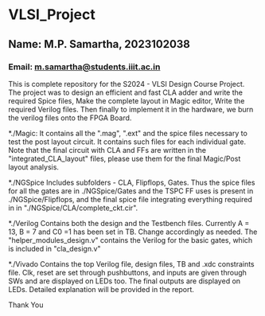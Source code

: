 # VLSI_Project
## Name: M.P. Samartha, 2023102038
### Email: m.samartha@students.iiit.ac.in

This is complete repository for the S2024 - VLSI Design Course Project. 
The project was to design an efficient and fast CLA adder and write the required Spice files, Make the complete layout in Magic editor, Write the required Verilog files.
Then finally to implement it in the hardware, we burn the verilog files onto the FPGA Board.

\*./Magic: It contains all the ".mag", ".ext" and the spice files
necessary to test the post layout circuit. It contains such files for
each individual gate. Note that the final circuit with CLA and FFs are
written in the "integrated_CLA_layout" files, please use them for the
final Magic/Post layout analysis.

\*./NGSpice Includes subfolders - CLA, Flipflops, Gates. Thus the spice
files for all the gates are in ./NGSpice/Gates and the TSPC FF uses is
present in ./NGSpice/Flipflops, and the final spice file integrating
everything required in in "./NGSpice/CLA/complete_ckt.cir".

\*./Verilog Contains both the design and the Testbench files. Currently
A = 13, B = 7 and C0 =1 has been set in TB. Change accordingly as
needed. The "helper_modules_design.v" contains the Verilog for the basic
gates, which is included in "cla_design.v"

\*./Vivado Contains the top Verilog file, design files, TB and .xdc
constraints file. Clk, reset are set through pushbuttons, and inputs are
given through SWs and are displayed on LEDs too. The final outputs are
displayed on LEDs. Detailed explanation will be provided in the report.

Thank You
